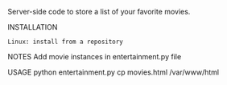 Server-side code to store a list of your favorite movies.

INSTALLATION

	Linux: install from a repository
NOTES
	Add movie instances in entertainment.py file

USAGE
	python entertainment.py
        cp movies.html /var/www/html

